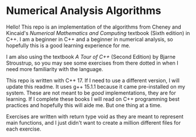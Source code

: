# Numerical Analysis Algorithms
Hello! This repo is an implementation of the algorithms from Cheney and Kincaid's *Numerical Mathematics and Computing* textbook (Sixth edition) in C++. I am a beginner in C++ and a beginner in numerical analysis, so hopefully this is a good learning experience for me.

I am also using the textbook *A Tour of C++* (Second Edition) by Bjarne Stroustrup, so you may see some exercises from there dotted in when I need more familiarity with the language.

This repo is written with C++ 17. If I need to use a different version, I will update this readme. It uses g++ 15.1.1 because it came pre-installed on my system. These are not meant to be *good* implementations, they are for learning. If I complete these books I will read on C++ programming best practices and hopefully this will aide me. But one thing at a time.

Exercises are written with return type void as they are meant to represent main functions, and I just didn't want to create a million different files for each exercise.
